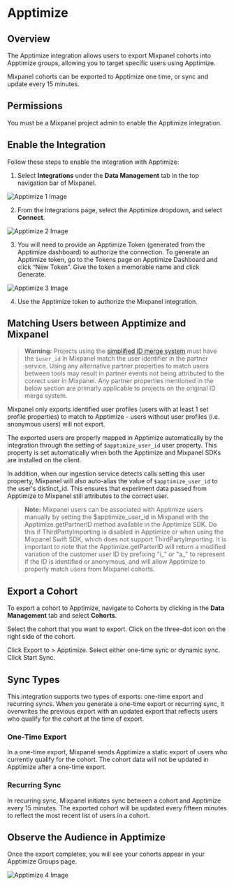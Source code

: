 # Apptimize


## Overview

The Apptimize integration allows users to export Mixpanel cohorts into Apptimize groups, allowing you to target specific users using Apptimize. 

Mixpanel cohorts can be exported to Apptimize one time, or sync and update every 15 minutes.

## Permissions

You must be a Mixpanel project admin to enable the Apptimize integration.

## Enable the Integration

Follow these steps to enable the integration with Apptimize:

1. Select **Integrations** under the **Data Management** tab in the top navigation bar of Mixpanel.

![Apptimize 1 Image](/apptimize1.png)

2. From the Integrations page, select the Apptimize dropdown, and select **Connect**.

![Apptimize 2 Image](/apptimize2.png)

3. You will need to provide an Apptimize Token (generated from the Apptimize dashboard) to authorize the connection. To generate an Apptimize token, go to the Tokens page on Apptimize Dashboard and click “New Token”. Give the token a memorable name and click Generate.

![Apptimize 3 Image](/apptimize3.png)

4. Use the Apptimize token to authorize the Mixpanel integration.

## Matching Users between Apptimize and Mixpanel

> **Warning:** Projects using the [simplified ID merge system](/docs/tracking-methods/id-management/identity-management#identity-merge-apis) must have the `$user_id` in Mixpanel match the user identifier in the partner service. Using any alternative partner properties to match users between tools may result in partner events not being attributed to the correct user in Mixpanel. Any partner properties mentioned in the below section are primarly applicable to projects on the original ID merge system.

Mixpanel only exports identified user profiles (users with at least 1 set profile properties) to match to Apptimize - users without user profiles (i.e. anonymous users) will not export.

The exported users are properly mapped in Apptimize automatically by the integration through the setting of `$apptimize_user_id` user property. This property is set automatically when both the Apptimize and Mixpanel SDKs are installed on the client.  

In addition, when our ingestion service detects calls setting this user property, Mixpanel will also auto-alias the value of `$apptimize_user_id` to the user's distinct_id. This ensures that experiment data passed from Apptimize to Mixpanel still attributes to the correct user.

> **Note:** Mixpanel users can be associated with Apptimize users manually by setting the $apptimize_user_id in Mixpanel with the Apptimize.getPartnerID method available in the Apptimize SDK. Do this if ThirdPartyImporting is disabled in Apptimize or when using the Mixpanel Swift SDK, which does not support ThirdPartyImporting.  It is important to note that the Apptimize.getParterID will return a modified variation of the customer user ID by prefixing "i_" or "a_" to represent if the ID is identified or anonymous, and will allow Apptimize to properly match users from Mixpanel cohorts.

## Export a Cohort

To export a cohort to Apptimize, navigate to Cohorts by clicking in the **Data Management** tab and select **Cohorts**.

Select the cohort that you want to export. Click on the three-dot icon on the right side of the cohort.

Click Export to > Apptimize. Select either one-time sync or dynamic sync. Click Start Sync.

## Sync Types

This integration supports two types of exports: one-time export and recurring syncs. When you generate a one-time export or recurring sync, it overwrites the previous export with an updated export that reflects users who qualify for the cohort at the time of export.

### One-Time Export
In a one-time export, Mixpanel sends Apptimize a static export of users who currently qualify for the cohort. The cohort data will not be updated in Apptimize after a one-time export.

### Recurring Sync
In recurring sync, Mixpanel initiates sync between a cohort and Apptimize every 15 minutes. The exported cohort will be updated every fifteen minutes to reflect the most recent list of users in a cohort.

## Observe the Audience in Apptimize

Once the export completes, you will see your cohorts appear in your Apptimize Groups page.

![Apptimize 4 Image](/apptimize4.png)
